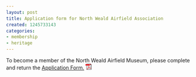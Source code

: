 ```yaml
---
layout: post
title: Application form for North Weald Airfield Association
created: 1245733143
categories:
- membership
- heritage
---
```

<p>To become a member of the North Weald Airfield Museum, please complete and return the <a href="/sites/default/files/documents/On_line_MembershipApp.pdf">Application Form.</a> <img src="/images/pdficon_small.gif"></p>
